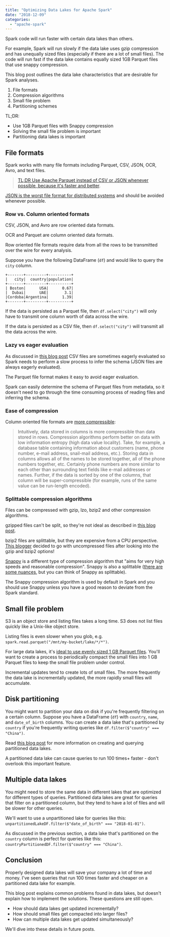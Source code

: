 ```yaml
---
title: "Optimizing Data Lakes for Apache Spark"
date: "2018-12-09"
categories: 
  - "apache-spark"
---
```


Spark code will run faster with certain data lakes than others.

For example, Spark will run slowly if the data lake uses gzip compression and has unequally sized files (especially if there are a lot of small files). The code will run fast if the data lake contains equally sized 1GB Parquet files that use snappy compression.

This blog post outlines the data lake characteristics that are desirable for Spark analyses.

1. File formats
2. Compression algorithms
3. Small file problem
4. Partitioning schemes

TL;DR:

- Use 1GB Parquet files with Snappy compression
- Solving the small file problem is important
- Partitioning data lakes is important

## File formats

Spark works with many file formats including Parquet, CSV, JSON, OCR, Avro, and text files.

> [TL;DR Use Apache Parquet instead of CSV or JSON whenever possible, because it's faster and better](http://garrens.com/blog/2017/10/09/spark-file-format-showdown-csv-vs-json-vs-parquet/).

[JSON is the worst file format for distributed systems](https://stackoverflow.com/a/38552139/1125159) and should be avoided whenever possible.

### Row vs. Column oriented formats

CSV, JSON, and Avro are row oriented data formats.

OCR and Parquet are column oriented data formats.

Row oriented file formats require data from all the rows to be transmitted over the wire for every analysis.

Suppose you have the following DataFrame (`df`) and would like to query the `city` column.

```
+-------+---------+----------+
|   city|  country|population|
+-------+---------+----------+
| Boston|      USA|      0.67|
|  Dubai|      UAE|       3.1|
|Cordoba|Argentina|      1.39|
+-------+---------+----------+
```

If the data is persisted as a Parquet file, then `df.select("city")` will only have to transmit one column worth of data across the wire.

If the data is persisted as a CSV file, then `df.select("city")` will transmit all the data across the wire.

### Lazy vs eager evaluation

As discussed in [this blog post](http://garrens.com/blog/2017/10/09/spark-file-format-showdown-csv-vs-json-vs-parquet/) CSV files are sometimes eagerly evaluated so Spark needs to perform a slow process to infer the schema (JSON files are always eagerly evaluated).

The Parquet file format makes it easy to avoid eager evaluation.

Spark can easily determine the schema of Parquet files from metadata, so it doesn't need to go through the time consuming process of reading files and inferring the schema.

### Ease of compression

Column oriented file formats are [more compressible](http://db.csail.mit.edu/projects/cstore/abadi-sigmod08.pdf):

> Intuitively, data stored in columns is more compressible than data stored in rows. Compression algorithms perform better on data with low information entropy (high data value locality). Take, for example, a database table containing information about customers (name, phone number, e-mail address, snail-mail address, etc.). Storing data in columns allows all of the names to be stored together, all of the phone numbers together, etc. Certainly phone numbers are more similar to each other than surrounding text fields like e-mail addresses or names. Further, if the data is sorted by one of the columns, that column will be super-compressible (for example, runs of the same value can be run-length encoded).

### Splittable compression algorithms

Files can be compressed with gzip, lzo, bzip2 and other compression algorithms.

gzipped files can't be split, so they're not ideal as described in [this blog post](http://garrens.com/blog/2017/11/04/big-data-spark-and-its-small-files-problem/).

bzip2 files are splittable, but they are expensive from a CPU perspective. [This blogger](http://aseigneurin.github.io/2016/11/08/spark-file-formats-and-storage-options.html) decided to go with uncompressed files after looking into the gzip and bzip2 options!

[Snappy](https://google.github.io/snappy/) is a different type of compression algorithm that "aims for very high speeds and reasonable compression". Snappy is also a splittable ([there are some nuances](https://stackoverflow.com/questions/32382352/is-snappy-splittable-or-not-splittable), but you can think of Snappy as splittable).

The Snappy compression algorithm is used by default in Spark and you should use Snappy unless you have a good reason to deviate from the Spark standard.

## Small file problem

S3 is an object store and listing files takes a long time. S3 does not list files quickly like a Unix-like object store.

Listing files is even slower when you glob, e.g. `spark.read.parquet("/mnt/my-bucket/lake/*/*")`.

For large data lakes, it's [ideal to use evenly sized 1 GB Parquet files](https://forums.databricks.com/questions/101/what-is-an-optimal-size-for-file-partitions-using.html). You'll want to create a process to periodically compact the small files into 1 GB Parquet files to keep the small file problem under control.

Incremental updates tend to create lots of small files. The more frequently the data lake is incrementally updated, the more rapidly small files will accumulate.

## Disk partitioning

You might want to partition your data on disk if you're frequently filtering on a certain column. Suppose you have a DataFrame (`df`) with `country`, `name`, and `date_of_birth` columns. You can create a data lake that's partitioned by `country` if you're frequently writing queries like `df.filter($"country" === "China")`.

Read [this blog post](https://www.mungingdata.com/apache-spark/partition-filters-pushed-filters) for more information on creating and querying partitioned data lakes.

A partitioned data lake can cause queries to run 100 times+ faster - don't overlook this important feature.

## Multiple data lakes

You might need to store the same data in different lakes that are optimized for different types of queries. Partitioned data lakes are great for queries that filter on a partitioned column, but they tend to have a lot of files and will be slower for other queries.

We'll want to use a unpartitioned lake for queries like this: `unpartitionedLakeDF.filter($"date_of_birth" === "2018-01-01")`.

As discussed in the previous section, a data lake that's partitioned on the `country` column is perfect for queries like this: `countryPartitionedDF.filter($"country" === "China")`.

## Conclusion

Properly designed data lakes will save your company a lot of time and money. I've seen queries that run 100 times faster and cheaper on a partitioned data lake for example.

This blog post explains common problems found in data lakes, but doesn't explain how to implement the solutions. These questions are still open.

- How should data lakes get updated incrementally?
- How should small files get compacted into larger files?
- How can multiple data lakes get updated simultaneously?

We'll dive into these details in future posts.
